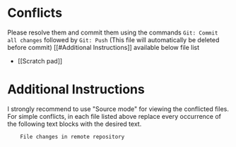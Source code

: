 # Conflicts

Please resolve them and commit them using the commands `Git: Commit all changes` followed by `Git: Push`
(This file will automatically be deleted before commit)
[[#Additional Instructions]] available below file list

- [[Scratch pad]]

# Additional Instructions

I strongly recommend to use "Source mode" for viewing the conflicted files. For simple conflicts, in each file listed above replace every occurrence of the following text blocks with the desired text.

```diff
    File changes in remote repository
```
